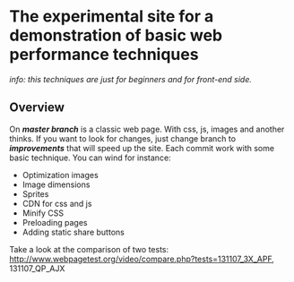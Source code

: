 # The experimental site for a demonstration of basic web performance techniques 

*info: this techniques are just for beginners and for front-end side.*


## Overview
On ***master branch*** is a classic web page. With css, js, images and another thinks. 
If you want to look for changes, just change branch to ***improvements*** that will speed up the site. Each commit work with some basic technique.
You can wind for instance:

* Optimization images
* Image dimensions
* Sprites
* CDN for css and js
* Minify CSS
* Preloading pages
* Adding static share buttons

Take a look at the comparison of two tests: http://www.webpagetest.org/video/compare.php?tests=131107_3X_APF, 131107_QP_AJX

